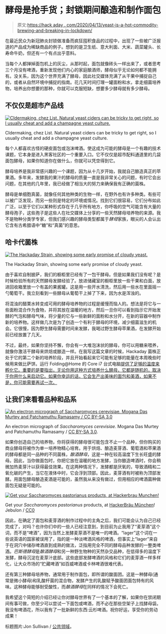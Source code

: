 # 酵母是抢手货；封锁期间酿造和制作面包

> 原文:[https://hack aday . com/2020/04/13/yeast-is-a-hot-commodity-brewing-and-breaking-in-lockdown/](https://hackaday.com/2020/04/13/yeast-is-a-hot-commodity-brewing-and-breadmaking-during-lockdown/)

在最近民众为新冠肺炎封锁做准备而疯狂囤积食品的过程中，出现了一些被广泛报道的产品成为稀缺商品的例子。想到的是卫生纸、意大利面、大米、蔬菜罐头、长寿命牛奶，但还有一个有点出乎意料。

当每个人都掸掉面包机上的灰尘，从那时起，面包就像砖头一样出来了，或者思考三个月没有啤酒，重新发现他们内心的家庭酿酒师，酵母似乎无论如何都不能拥有。没关系，因为这个世界充满了酵母，因此社交媒体充满了从干果中捕捉自己的，或者从自然环境中捕捉的指南。花几天时间打理一罐面粉和水，拿走细菌培养物，培养出你想要的那种，你就可以克服短缺，想要多少酵母就有多少酵母。

## 不仅仅是超市产品线

[![CIdermaking, chez List. Natural yeast ciders can be tricky to get right, so I usually cheat and add a champagne yeast culture.](../Images/455fa7dc4e9581f59e4fc7684a4de2d5.png)](https://hackaday.com/wp-content/uploads/2020/03/cidermaking-chez-List.jpg)

CIdermaking, chez List. Natural yeast ciders can be tricky to get right, so I usually cheat and add a champagne yeast culture.

每个人都喜欢古怪的硬皮面包或泡沫啤酒。使这成为可能的酵母是一个有趣的技术课题，它本身是进入黑客社区的一个重要入口。它不仅仅是超市配料通道里的几袋面包酵母，如果你知道你在做什么，你就可以凭空得到它。

酵母培养是我非常感兴趣的一个课题，因为从十几岁开始，我就自己酿造真正的苹果酒。多年来，发酵我的果汁的酵母的质量一直是我非常关心的问题，有时它会出问题，在其他的几年里，我已经做了相当大的努力来确保我有正确的菌株。

酵母是单细胞真菌，就像任何其他种类的生物一样，在野外也有许多种类。有些可以被广泛发现，而另一些则是特定的环境或情况。找到它们很容易，它们分布如此广泛，以至于它们以某种形式存在于几乎所有地方，你呼吸的空气可能含有大量的酵母孢子，这些孢子是这些人在社交媒体上分享的一些天然酵母培养物的来源。我不是物种分类学专家，但我们感兴趣的酵母类型都属于*酵母*家族，眼尖的人会认出它含有古希腊语中“糖”和“真菌”的意思。

## 哈卡代菌株

[![The Hackaday Strain, showing some early promise of cloudy yeast.](../Images/230ea25abec612ef0d7ea2b5ddc7cd23.png)](https://hackaday.com/wp-content/uploads/2020/04/hackaday-strain-yeast-culture.jpg)

The Hackaday Strain, showing some early promise of cloudy yeast.

由于喜欢自制披萨，我们的橱柜里已经有了一包干酵母。但是如果我们没有呢？是时候检验所有的天然酵母发酵经验了。放进储藏室的橱柜里放一些干果和白面，放进回收箱里放一个有盖的果酱罐。这是用一些开水清洗，然后用一些水在里面摇一勺葡萄干。我立刻看到一些酵母从葡萄干上掉了下来，因为水是浑浊的。

将混浊的醋栗水转变成可用的酵母培养物的过程是缓慢而恼人的。想法是将它与一些面粉混合作为食物，并将其放在温暖的地方，然后一旦你可以看到指示它开始发酵的气泡和酵母气味，将少量的它与一些新鲜的面粉和水分开，在新的容器中制作新的培养物。这样做几次是为了创造一个有利于酵母的环境，减少细菌滋生的机会。它很慢，因为野生酵母需要时间来发酵，我喝过野生酵母苹果酒，在发酵开始前已经放置了几天。

不过，最终，如果你坚持不懈，你会有一大堆泡沫状的酵母，你可以用糖来喂养，就像你激活干酵母来烘焙或酿造一样。在我写这篇文章的时候，Hackaday 菌株正处于它的第二个新的培养阶段，并且开始看起来它可能有足够的能量在本周晚些时候用来做比萨饼。运行 Folding@Home 的 Core i7 台式电脑[提供了足够的温度来孵化它。重要的是要指出，无论你用这种方式培养什么酵母，它都是随机的，取决于你用什么来启动它。如果你幸运的话，它会生产出美味的面包和美酒，如果不是，你可能需要再试一次。](https://hackaday.com/2020/03/22/coronavirus-and-foldinghome-more-on-how-your-computer-helps-medical-research/)

## 让我们来看看品种和品系

[![An electron micrograph of Saccharomyces cerevisiae. Mogana Das Murtey and Patchamuthu Ramasamy / CC BY-SA 3.0](../Images/a1e3f8b2fe38664fc4eeab4e9d9437ea.png)](https://hackaday.com/wp-content/uploads/2020/03/Saccharomyces_cerevisiae_SEM.jpg)

An electron micrograph of *Saccharomyces cerevisiae*. Mogana Das Murtey and Patchamuthu Ramasamy / [CC BY-SA 3.0](https://commons.wikimedia.org/wiki/File:Saccharomyces_cerevisiae_SEM.jpg).

如果你创造自己的培养物，你将获得的酵母很可能包含不止一个品种，但你购买的商业酵母将被作为单一培养物精心培育。用于烘焙、酿造麦芽酒、葡萄酒和苹果酒的酵母都是同一品种的不同菌株，*酿酒酵母*，这是一种在较高温度下生长旺盛的酵母。因此，当你做面包时，你把它放在温暖的地方发酵，当你酿造啤酒时，你会稍微加热麦芽汁以获得最佳效果。在这两种情况下，发酵都是厌氧的，导致酒精和二氧化碳的产生，当它在液体中时，它会浮到顶部。因此，麦芽酒有时被称为顶部发酵。用面包酵母酿造麦酒是可能的，虽然我从来没有做过，但用相应的啤酒菌种做面包无疑是可能的。

[![Get your Saccharomyces pastorianus products, at Hackerbrau Munchen!](../Images/0473ac92109ee71a96562fb1c73d5f84.png)](https://hackaday.com/wp-content/uploads/2020/03/hackerbrau-munchen.jpg)

Get your *Saccharomyces pastorianus* products, at [HackerBräu München](https://www.hacker-pschorr.com/)! Jebulon / [CC0](https://commons.wikimedia.org/wiki/File:Hackerbr%C3%A4u_1417_Lantern,_Oberammergau,_Bavaria,_Germany.jpg)

因此，在确定了面包和麦芽酒的制作过程中的主角之后，我们可能会认为自己已经完成了，对吗？也许你们中的一些人已经注意到，到目前为止我用了“麦芽酒”这个词，而不是“啤酒”，因为当然上发酵麦芽酒不是唯一的啤酒。“lager”这个词在一些说英语的国家被误用了，指的是一种淡啤酒风格的啤酒，但事实上“lager”来自于在洞穴中储存啤酒直到成熟的做法，泛指用完全不同的酵母品种发酵的一整类啤酒。*巴斯德酵母*是*酿酒酵母*和另一种野生物种的天然杂交品种，在低得多的温度下发酵，酵母沉淀在麦芽汁底部。这些底部发酵啤酒的风格和它们的麦芽酒一样多样化，让大众市场的“贮藏啤酒”如百威啤酒或卡林啤酒很难代表。

还有第三种酵母培养物，通常用于制作面包，即所谓的酸面团。这是一种酵母(通常是微小酵母)和乳酸杆菌的混合物，发酵产生的乳酸赋予酸面团面包特有的风味。这种酵母能够耐受酸性，而*酿酒酵母*在同样的情况下会死亡。

我希望这个简短的介绍已经让你对酵母世界有了一个基本的了解，如果你在禁闭期间有事可做，你至少可以尝试一下面包或啤酒，而不必在那些空架子上找酵母袋。我没有啤酒花，所以我有了一批新鲜的东西:云杉啤酒。祝你好运，享受你的劳动成果！

标题图片:Jon Sullivan / [公共领域](https://commons.wikimedia.org/wiki/File:Beer_and_bread.jpg)。